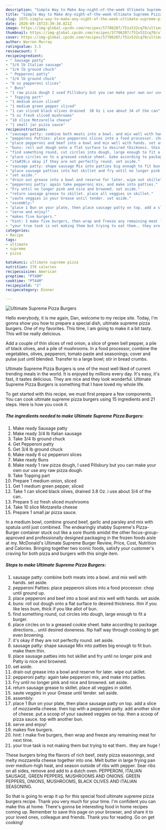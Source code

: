 ```yaml
---
description: "Simple Way to Make Any-night-of-the-week Ultimate Supreme Pizza Burgers"
title: "Simple Way to Make Any-night-of-the-week Ultimate Supreme Pizza Burgers"
slug: 1975-simple-way-to-make-any-night-of-the-week-ultimate-supreme-pizza-burgers
date: 2020-09-16T23:39:34.821Z
image: https://img-global.cpcdn.com/recipes/57706207/751x532cq70/ultimate-supreme-pizza-burgers-recipe-main-photo.jpg
thumbnail: https://img-global.cpcdn.com/recipes/57706207/751x532cq70/ultimate-supreme-pizza-burgers-recipe-main-photo.jpg
cover: https://img-global.cpcdn.com/recipes/57706207/751x532cq70/ultimate-supreme-pizza-burgers-recipe-main-photo.jpg
author: Warren Murray
ratingvalue: 3.5
reviewcount: 7
recipeingredient:
- " Sausage patty"
- "3/4 lb Italian sausage"
- "3/4 lb ground chuck"
- " Pepperoni patty"
- "3/4 lb ground chuck"
- "6 oz pepperoni slices"
- " Buns"
- "1 raw pizza dough I used Pillsbury but you can make your own our use any raw pizza dough"
- " Topping part"
- "1 medium onion sliced"
- "1 medium green pepper sliced"
- "1 can sliced black olives drained  38 Oz i use about 34 of the can"
- "5 oz fresh sliced mushrooms"
- "10 slice Motzarella cheese"
- "1 small jar pizza sauce"
recipeinstructions:
- "sausage patty: combine both meats into a bowl. and mix well with hands. set aside."
- "pepperoni Patties: place pepperoni slices into a food processor. chop until ground up."
- "place pepperoni and beef into a bowl and mix well with hands. set aside."
- "buns: roll out dough onto a flat surface to desired thickness. thin if you like less bum, thick if you like allot of bun."
- "find something round, cut circles into dough, large enough to fit a burger."
- "place circles on to a greased cookie sheet. bake according to package directions... until desired doneness. flip half way through cooking to get even browning."
- "it&#39;s okay if they are not perfectly round. set aside."
- "sausage patty: shape sausage Mix into patties big enough to fit bun. make them thin."
- "place sausage patties into hot skillet and fry until no longer pink and Patty is nice and browned."
- "set aside."
- "drain out grease into a bowl and reserve for later. wipe out skillet."
- "pepperoni patty: again take pepperoni mix, and make into patties."
- "Fry until no longer pink and nice and browned. set aside."
- "return sausage grease to skillet. place all veggies in skillet."
- "saute veggies in your Grease until tender. set aside."
- "assembly:"
- "place 1 Bun on your plate, then place sausage patty on top. add a slice of mozzarella cheese. then top with a pepperoni patty. add another slice of cheese. put a scoop of your sauteed veggies on top. then a scoop of pizza sauce. top with another bun."
- "serve and enjoy!"
- "makes five burgers."
- "hint: I make five burgers, then wrap and freeze any remaining meat for next time."
- "your true task is not making them but trying to eat them.. they are huge !"
categories:
- Recipe
tags:
- ultimate
- supreme
- pizza

katakunci: ultimate supreme pizza 
nutrition: 278 calories
recipecuisine: American
preptime: "PT40M"
cooktime: "PT44M"
recipeyield: "2"
recipecategory: Dinner

---
```



![Ultimate Supreme Pizza Burgers](https://img-global.cpcdn.com/recipes/57706207/751x532cq70/ultimate-supreme-pizza-burgers-recipe-main-photo.jpg)

Hello everybody, it is me again, Dan, welcome to my recipe site. Today, I'm gonna show you how to prepare a special dish, ultimate supreme pizza burgers. One of my favorites. This time, I am going to make it a bit tasty. This will be really delicious.

Add a couple of thin slices of red onion, a slice of green bell pepper, a pile of black olives, and a pile of mushrooms. In a food processor, combine the vegetables, olives, pepperoni, tomato paste and seasonings; cover and pulse just until blended. Transfer to a large bowl; stir in bread crumbs.

Ultimate Supreme Pizza Burgers is one of the most well liked of current trending meals in the world. It is enjoyed by millions every day. It's easy, it's fast, it tastes delicious. They are nice and they look wonderful. Ultimate Supreme Pizza Burgers is something that I have loved my whole life.


To get started with this recipe, we must first prepare a few components. You can cook ultimate supreme pizza burgers using 15 ingredients and 21 steps. Here is how you cook it.

<!--inarticleads1-->

##### The ingredients needed to make Ultimate Supreme Pizza Burgers:

1. Make ready  Sausage patty
1. Make ready 3/4 lb Italian sausage
1. Take 3/4 lb ground chuck
1. Get  Pepperoni patty
1. Get 3/4 lb ground chuck
1. Make ready 6 oz pepperoni slices
1. Make ready  Buns
1. Make ready 1 raw pizza dough, I used Pillsbury but you can make your own our use any raw pizza dough.
1. Take  Topping part
1. Prepare 1 medium onion, sliced
1. Get 1 medium green pepper, sliced
1. Take 1 can sliced black olives, drained  3.8 Oz. i use about 3/4 of the can..
1. Prepare 5 oz fresh sliced mushrooms
1. Take 10 slice Motzarella cheese
1. Prepare 1 small jar pizza sauce.


In a medium bowl, combine ground beef, garlic and parsley and mix with spatula until just combined. The endearingly shabby Supreme&#39;s Pizza-Burger container stuck out like a sore thumb amidst the other focus-group-approved and professionally designed packaging in the frozen foods aisle at my. McDonald&#39;s Ultimate Supreme Burger Review, Price, Cost, Nutrition and Calories. Bringing together two iconic foods, satisfy your customer&#39;s craving for both pizza and burgers with this single item. 

<!--inarticleads2-->

##### Steps to make Ultimate Supreme Pizza Burgers:

1. sausage patty: combine both meats into a bowl. and mix well with hands. set aside.
1. pepperoni Patties: place pepperoni slices into a food processor. chop until ground up.
1. place pepperoni and beef into a bowl and mix well with hands. set aside.
1. buns: roll out dough onto a flat surface to desired thickness. thin if you like less bum, thick if you like allot of bun.
1. find something round, cut circles into dough, large enough to fit a burger.
1. place circles on to a greased cookie sheet. bake according to package directions... until desired doneness. flip half way through cooking to get even browning.
1. it&#39;s okay if they are not perfectly round. set aside.
1. sausage patty: shape sausage Mix into patties big enough to fit bun. make them thin.
1. place sausage patties into hot skillet and fry until no longer pink and Patty is nice and browned.
1. set aside.
1. drain out grease into a bowl and reserve for later. wipe out skillet.
1. pepperoni patty: again take pepperoni mix, and make into patties.
1. Fry until no longer pink and nice and browned. set aside.
1. return sausage grease to skillet. place all veggies in skillet.
1. saute veggies in your Grease until tender. set aside.
1. assembly:
1. place 1 Bun on your plate, then place sausage patty on top. add a slice of mozzarella cheese. then top with a pepperoni patty. add another slice of cheese. put a scoop of your sauteed veggies on top. then a scoop of pizza sauce. top with another bun.
1. serve and enjoy!
1. makes five burgers.
1. hint: I make five burgers, then wrap and freeze any remaining meat for next time.
1. your true task is not making them but trying to eat them.. they are huge !


These burgers bring the flavors of rich beef, zesty pizza seasonings, and melty mozzarella cheese together into one. Melt butter in large frying pan over medium-high heat, and season outside of ribs with pepper. Sear ribs on all sides, remove and add to a dutch oven. PEPPERONI, ITALIAN SAUSAGE, GREEN PEPPERS, MUSHROOMS AND ONIONS. GREEN PEPPERS, ONIONS, MUSHROOMS, BLACK OLIVES AND ITALIAN SEASONING. 

So that is going to wrap it up for this special food ultimate supreme pizza burgers recipe. Thank you very much for your time. I'm confident you can make this at home. There's gonna be interesting food in home recipes coming up. Remember to save this page on your browser, and share it to your loved ones, colleague and friends. Thank you for reading. Go on get cooking!
